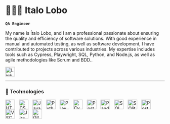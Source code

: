 # 👩🏻‍💻 Italo Lobo

**`QA Engineer`**

My name is Ítalo Lobo, and I am a professional passionate about ensuring the quality and efficiency of software solutions. With good experience in manual and automated testing, as well as software development, I have contributed to projects across various industries. My expertise includes tools such as Cypress, Playwright, SQL, Python, and Node.js, as well as agile methodologies like Scrum and BDD..



<p align="left">
    <a href="https://www.linkedin.com/in/italo-lobo-qa/">
        <img 
            alt="LinkedIn" 
            title="My LinkedIn" 
            src="https://www.lusodados.pt/source/linkedin/linkedin.png"            
            height="30"
        />
    </a>
</p>

---

### 🤖 Technologies

<img 
    align="left" 
    alt="HTML"
    title="HTML" 
    width="30px" 
    style="padding-right: 10px;" 
    src="https://cdn.jsdelivr.net/gh/devicons/devicon@latest/icons/html5/html5-original.svg" 
/>
<img 
    align="left" 
    alt="CSS" 
    title="CSS"
    width="30px" 
    style="padding-right: 10px;" 
    src="https://cdn.jsdelivr.net/gh/devicons/devicon@latest/icons/css3/css3-original.svg" 
/>
<img 
    align="left" 
    alt="JavaScript" 
    title="JavaScript"
    width="30px" 
    style="padding-right: 10px;" 
    src="https://cdn.jsdelivr.net/gh/devicons/devicon@latest/icons/javascript/javascript-original.svg" 
/>
<img 
    align="left" 
    alt="Python" 
    title="Python"
    width="30px" 
    style="padding-right: 10px;" 
    src="https://cdn.jsdelivr.net/gh/devicons/devicon@latest/icons/python/python-original.svg" 
/>
<img 
    align="left" 
    alt="Playwright" 
    title="Playwright" 
    width="30px" 
    style="padding-right: 10px;" 
    src="https://playwright.dev/img/playwright-logo.svg" 
/>
<img 
    align="left" 
    alt="Cypress"
    title="Cypress" 
    width="30px" 
    style="padding-right: 10px;" 
    src="https://yt3.googleusercontent.com/MHW3vhUeDZZIKMm-T63-zkvPQsYab4OpbyvT8ifxmfz0E-fqIWj9r8tP4qITq2KLWI2eqK7q3A=s900-c-k-c0x00ffffff-no-rj" 
/>
<img 
    align="left" 
    alt="Postman"
    title="Postman" 
    width="30px" 
    style="padding-right: 10px;" 
    src="https://yt3.googleusercontent.com/XRzDTgEa9GybH_Uk21E9ri6_iYh-9gbyZzhiEBCnLjISgjTorjMiu7IwpChUMf2lLpEdX6ufDA=s900-c-k-c0x00ffffff-no-rj" 
/>
<img 
    align="left" 
    alt="Pandas" 
    title="Pandas"
    width="30px" 
    style="padding-right: 10px;" 
    src="https://netdata.cloud/img/pandas.png" 
/>
<img 
    align="left" 
    alt="SQL" 
    title="SQL"
    width="30px" 
    style="padding-right: 10px;" 
    src="https://www.netgen.co.za/wp-content/uploads/2023/05/SQL-Database.png" 
/>
<img 
    align="left" 
    alt="SQlite" 
    title="SQlite"
    width="30px" 
    style="padding-right: 10px;" 
    src="https://api.nuget.org/v3-flatcontainer/sqlite.redist/3.8.4.2/icon" 
/>
<img 
    align="left" 
    alt="PostgreSQL" 
    title="PostgreSQL"
    width="30px" 
    style="padding-right: 10px;" 
    src="https://upload.wikimedia.org/wikipedia/commons/thumb/2/29/Postgresql_elephant.svg/1200px-Postgresql_elephant.svg.png" 
/>
<img 
    align="left" 
    alt="VSCode" 
    title="VSCode"
    width="30px" 
    style="padding-right: 10px;" 
    src="https://carleton.ca/scs/wp-content/uploads/vscode-1.png" 
/>
<img 
    align="left" 
    alt="Jira Xray" 
    title="Jira Xray"
    width="30px" 
    style="padding-right: 10px;" 
    src="https://avatars.slack-edge.com/2018-11-30/493753869479_4b703f4119efe3d7d0ff_512.png" 
/>
<img 
    align="left" 
    alt="Git" 
    title="Git"
    width="30px" 
    style="padding-right: 10px;" 
    src="https://cdn.jsdelivr.net/gh/devicons/devicon@latest/icons/git/git-original.svg" 
/>

<br/>
<br/>
<!--
### 📊 Estatísticas

<p>
  <img 
    align="left" 
    alt="GitHub Stats" 
    height="200" 
    style="padding-right: 10px;" 
    src="https://github-readme-stats.vercel.app/api?username=italolobo&show_icons=true&theme=tokyonight&include_all_commits=true&locale=pt-br" 
  />

<img 
      align="left" 
      alt="GitHub Stats" 
      height="200" 
      src="https://github-readme-stats.vercel.app/api/top-langs/?username=italolobo&theme=tokyonight&layout=compact&custom_title=Tecnologias&langs_count=9" 
  />

</p>
-->

